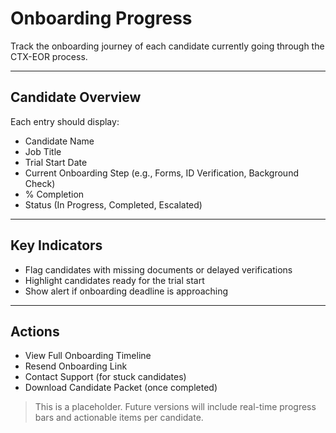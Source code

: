 # Onboarding Progress

Track the onboarding journey of each candidate currently going through the CTX-EOR process.

---

## Candidate Overview

Each entry should display:
- Candidate Name
- Job Title
- Trial Start Date
- Current Onboarding Step (e.g., Forms, ID Verification, Background Check)
- % Completion
- Status (In Progress, Completed, Escalated)

---

## Key Indicators

- Flag candidates with missing documents or delayed verifications
- Highlight candidates ready for the trial start
- Show alert if onboarding deadline is approaching

---

## Actions

- View Full Onboarding Timeline
- Resend Onboarding Link
- Contact Support (for stuck candidates)
- Download Candidate Packet (once completed)

> This is a placeholder. Future versions will include real-time progress bars and actionable items per candidate.
